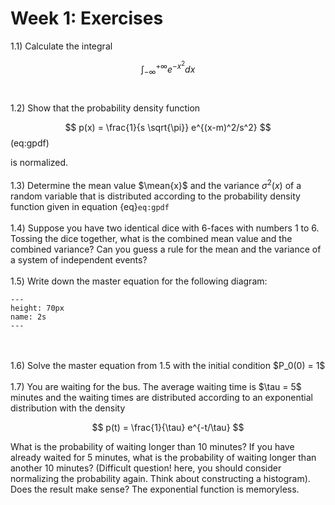 Week 1: Exercises
=======================


1.1) Calculate the integral

$$
\int_{-\infty}^{+\infty} e^{-x^2} dx
$$
<br />
<br />
1.2) Show that the probability density function

$$
p(x) = \frac{1}{s \sqrt{\pi}} e^{(x-m)^2/s^2}    
$$ (eq:gpdf)

is normalized. 
<br />
<br />
1.3) Determine the mean value $\mean{x}$ and the variance $\sigma^2(x)$ of a random variable that is distributed according to the probability density function given in equation {eq}`eq:gpdf` 
<br />
<br />
1.4) Suppose you have two identical dice with 6-faces with numbers 1 to 6. Tossing the dice together, what is the combined mean value and the combined variance? Can you guess a rule for the mean and the variance of a system of independent events?
<br />
<br />
1.5) Write down the master equation for the following diagram:

```{figure} ex1.png
---
height: 70px
name: 2s
---
```
<br />
<br />
1.6) Solve the master equation from 1.5 with the initial condition $P_0(0) = 1$
<br />
<br />
1.7) You are waiting for the bus. The average waiting time is $\tau = 5$ minutes and the waiting times are distributed according to an exponential distribution with the density

$$
p(t) = \frac{1}{\tau} e^{-t/\tau}
$$

What is the probability of waiting longer than 10 minutes? If you have already waited for 5 minutes, what is the probability of waiting longer than another 10 minutes? (Difficult question! here, you should consider normalizing the probability again. Think about constructing a histogram). Does the result make sense? The exponential function is memoryless.
